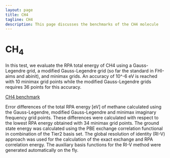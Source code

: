 ```yaml
---
layout: page
title: CH4
tagline: CH4
description: This page discusses the benchmarks of the CH4 molecule
---
```


# CH<sub>4</sub>

In this test, we evaluate the RPA total energy of CH4 using a Gauss-Legendre grid, a modified Gauss-Legendre grid (so far the standard in FHI-aims and abinit), and minimax grids. An accuracy of 10^-6 eV is reached with 10 minimax grid points while the modified Gauss-Legendre grids requires 36 points for this accuracy.

[CH4 benchmark](./img/ch4_becnh.png)

Error differences of the total RPA energy [eV] of methane calculated using the Gauss-Legendre, modified Gauss-Legendre and minimax imaginary frequency grid points. These differences were calculated with respect to the lowest RPA energy obtained with 34 minimax grid points. The ground state energy was calculated using the PBE exchange correlation functional in combination of the Tier2 basis set. The global resolution of identity (RI-V) approach was used for the calculation of the exact exchange and RPA correlation energy. The auxiliary basis functions for the RI-V method were generated automatically on the fly.